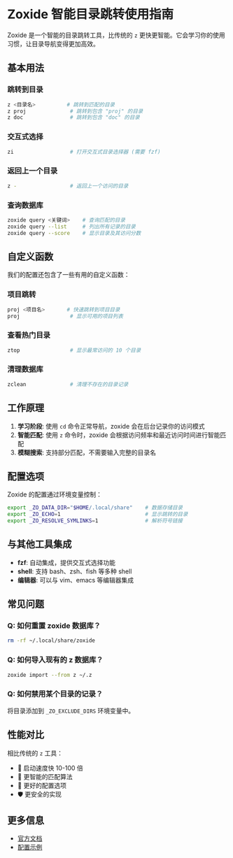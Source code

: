 # Zoxide 智能目录跳转使用指南

Zoxide 是一个智能的目录跳转工具，比传统的 `z` 更快更智能。它会学习你的使用习惯，让目录导航变得更加高效。

## 基本用法

### 跳转到目录
```bash
z <目录名>          # 跳转到匹配的目录
z proj              # 跳转到包含 "proj" 的目录
z doc               # 跳转到包含 "doc" 的目录
```

### 交互式选择
```bash
zi                  # 打开交互式目录选择器 (需要 fzf)
```

### 返回上一个目录
```bash
z -                 # 返回上一个访问的目录
```

### 查询数据库
```bash
zoxide query <关键词>    # 查询匹配的目录
zoxide query --list     # 列出所有记录的目录
zoxide query --score    # 显示目录及其访问分数
```

## 自定义函数

我们的配置还包含了一些有用的自定义函数：

### 项目跳转
```bash
proj <项目名>       # 快速跳转到项目目录
proj                # 显示可用的项目列表
```

### 查看热门目录
```bash
ztop                # 显示最常访问的 10 个目录
```

### 清理数据库
```bash
zclean              # 清理不存在的目录记录
```

## 工作原理

1. **学习阶段**: 使用 `cd` 命令正常导航，zoxide 会在后台记录你的访问模式
2. **智能匹配**: 使用 `z` 命令时，zoxide 会根据访问频率和最近访问时间进行智能匹配
3. **模糊搜索**: 支持部分匹配，不需要输入完整的目录名

## 配置选项

Zoxide 的配置通过环境变量控制：

```bash
export _ZO_DATA_DIR="$HOME/.local/share"    # 数据存储目录
export _ZO_ECHO=1                           # 显示跳转的目录
export _ZO_RESOLVE_SYMLINKS=1               # 解析符号链接
```

## 与其他工具集成

- **fzf**: 自动集成，提供交互式选择功能
- **shell**: 支持 bash、zsh、fish 等多种 shell
- **编辑器**: 可以与 vim、emacs 等编辑器集成

## 常见问题

### Q: 如何重置 zoxide 数据库？
```bash
rm -rf ~/.local/share/zoxide
```

### Q: 如何导入现有的 z 数据库？
```bash
zoxide import --from z ~/.z
```

### Q: 如何禁用某个目录的记录？
将目录添加到 `_ZO_EXCLUDE_DIRS` 环境变量中。

## 性能对比

相比传统的 `z` 工具：
- 🚀 启动速度快 10-100 倍
- 🧠 更智能的匹配算法
- 🔧 更好的配置选项
- 🛡️ 更安全的实现

## 更多信息

- [官方文档](https://github.com/ajeetdsouza/zoxide)
- [配置示例](https://github.com/ajeetdsouza/zoxide/wiki)